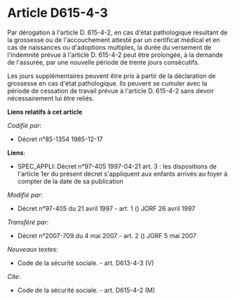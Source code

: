 # Article D615-4-3

Par dérogation à l'article D. 615-4-2, en cas d'état pathologique résultant de la grossesse ou de l'accouchement attesté par
un certificat médical et en cas de naissances ou d'adoptions multiples, la durée du versement de l'indemnité prévue à
l'article D. 615-4-2 peut être prolongée, à la demande de l'assurée, par une nouvelle période de trente jours consécutifs.

Les jours supplémentaires peuvent être pris à partir de la déclaration de grossesse en cas d'état pathologique. Ils peuvent
se cumuler avec la période de cessation de travail prévue à l'article D. 615-4-2 sans devoir nécessairement lui être reliés.

**Liens relatifs à cet article**

_Codifié par_:

  - Décret n°85-1354 1985-12-17

**Liens**:

  - SPEC_APPLI: Décret n°97-405 1997-04-21 art. 3 : les dispositions de l'article 1er du présent décret s'appliquent aux enfants arrivés au foyer à compter de la date de sa publication

_Modifié par_:

  - Décret n°97-405 du 21 avril 1997 - art. 1 () JORF 26 avril 1997

_Transféré par_:

  - Décret n°2007-709 du 4 mai 2007 - art. 2 () JORF 5 mai 2007

_Nouveaux textes_:

  - Code de la sécurité sociale. - art. D613-4-3 (V)

_Cite_:

  - Code de la sécurité sociale. - art. D615-4-2 (M)
